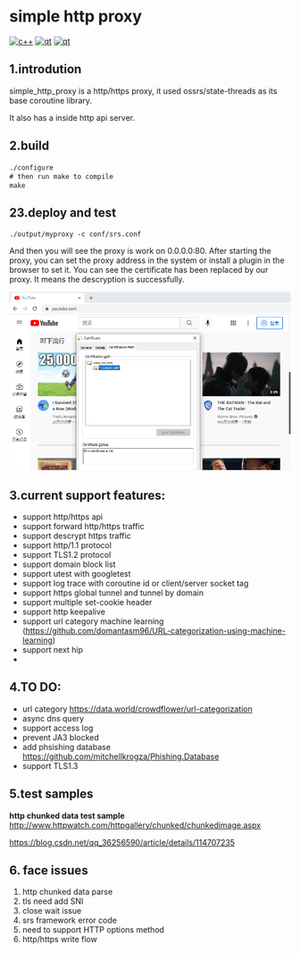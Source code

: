 # simple http proxy
[![c++](https://img.shields.io/static/v1?label=build&message=passing&color=green)](https://www.python.org/)
[![qt](https://img.shields.io/static/v1?label=statethread&message=1.9&color=blue)](https://www.python.org/)
[![qt](https://img.shields.io/static/v1?label=openssl&message=1.1.1l&color=blue)](https://www.python.org/)
## 1.introdution
simple_http_proxy is a http/https proxy, it used ossrs/state-threads as its base coroutine library.

It also has a inside http api server.

## 2.build
```shell
./configure
# then run make to compile
make 
```

## 23.deploy and test

```shell
./output/myproxy -c conf/srs.conf
```

And then you will see the proxy is work on 0.0.0.0:80.
After starting the proxy, you can set the proxy address in the system or install a plugin in the browser to set it.
You can see the certificate has been replaced by our proxy. It means the descryption is successfully.

![player](doc/img/img1.png)

## 3.current support features:
- support http/https api
- support forward http/https traffic
- support descrypt https traffic
- support http/1.1 protocol
- support TLS1.2 protocol
- support domain block list
- support utest with googletest
- support log trace with coroutine id or client/server socket tag
- support https global tunnel and tunnel by domain
- support multiple set-cookie header
- support http keepalive  
- support url category machine learning (https://github.com/domantasm96/URL-categorization-using-machine-learning)
- support next hip 
- 
## 4.TO DO:
- url category https://data.world/crowdflower/url-categorization
- async dns query
- support access log  
- prevent JA3 blocked
- add  phsishing database https://github.com/mitchellkrogza/Phishing.Database
- support TLS1.3

## 5.test samples 

**http chunked data test sample**
http://www.httpwatch.com/httpgallery/chunked/chunkedimage.aspx

https://blog.csdn.net/qq_36256590/article/details/114707235

## 6. face issues
1. http chunked data parse
2. tls need add SNI
3. close wait issue
4. srs framework error code
5. need to support HTTP options method
6. http/https write flow
